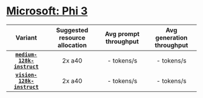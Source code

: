 # [Microsoft: Phi 3](https://huggingface.co/collections/microsoft/phi-3-6626e15e9585a200d2d761e3) 

| Variant | Suggested resource allocation | Avg prompt throughput | Avg generation throughput |
|:----------:|:----------:|:----------:|:----------:|
| [**`medium-128k-instruct`**](https://huggingface.co/microsoft/Phi-3-medium-128k-instruct) | 2x a40 | - tokens/s | - tokens/s |
| [**`vision-128k-instruct`**](https://huggingface.co/microsoft/Phi-3-vision-128k-instruct) | 2x a40 | - tokens/s | - tokens/s |